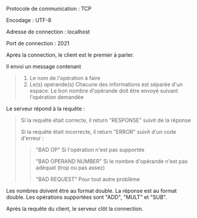 Protocole de communication : TCP

Encodage : UTF-8

Adresse de connection : localhost

Port de connection : 2021

Après la connection, le client est le premier à parler. 

Il envoi un message contenant 
>1) Le nom de l'opération à faire
>2) Le(s) opérande(s)
Chacune des informations est séparée d'un espace. Le bon nombre d'opérande doit être envoyé suivant l'opération demandée


Le serveur répond à la requête :
> Si la requête était correcte, il return "RESPONSE" suivit de la réponse
> 
> Si la requête était incorrecte, il return "ERROR" suivit d'un code d'erreur :
> > "BAD OP" Si l'opération n'est pas supportée
> > 
> > "BAD OPERAND NUMBER" Si le nombre d'opérande n'est pas adéquat (trop ou pas assez)
> > 
> > "BAD REQUEST" Pour tout autre problème


Les nombres doivent être au format double. La réponse est au format double.
Les opérations supportées sont "ADD", "MULT" et "SUB".


Après la requête du client, le serveur clôt la connection.
